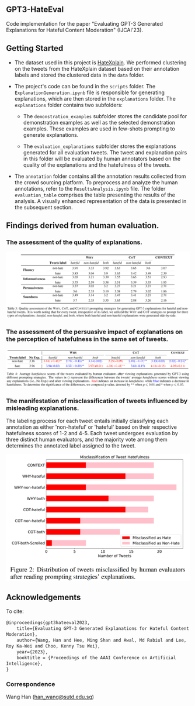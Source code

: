 ## GPT3-HateEval
Code implementation for the paper "Evaluating GPT-3 Generated Explanations for Hateful Content Moderation" (IJCAI'23).


## Getting Started

- The dataset used in this project is [HateXplain](https://huggingface.co/datasets/hatexplain). We performed clustering on the tweets from the HateXplain dataset based on their annotation labels and stored the clustered data in the `data` folder.

- The project's code can be found in the `scripts` folder. The `ExplanationGeneration.ipynb` file is responsible for generating explanations, which are then stored in the `explanations` folder. The `explanations` folder contains two subfolders:

    - The `demonstration_examples` subfolder stores the candidate pool for demonstration examples as well as the selected demonstration examples. These examples are used in few-shots prompting to generate explanations.

    - The `evaluation_explanations` subfolder stores the explanations generated for all evaluation tweets. The tweet and explanation pairs in this folder will be evaluated by human annotators based on the quality of the explanations and the hatefulness of the tweets.

- The `annotation` folder contains all the annotation results collected from the crowd sourcing platform. To preprocess and analyze the human annotations, refer to the `ResultsAnalysis.ipynb` file. The folder `evaluation_table` comprises the table presenting the results of the analysis. A visually enhanced representation of the data is presented in the subsequent section.




## Findings derived from human evaluation.

### The assessment of the quality of explanations.
![Quality Table](image/quality.png)

### The assessment of the persuasive impact of explanations on the perception of hatefulness in the same set of tweets.
![Hatefulness Table](image/hatefulness.png)

### The manifestation of misclassification of tweets influenced by misleading explanations.
The labeling process for each tweet entails initially classifying each annotation as either 'non-hateful' or 'hateful' based on their respective hatefulness scores of 1-2 and 4-5. Each tweet undergoes evaluation by three distinct human evaluators, and the majority vote among them determines the annotated label assigned to the tweet.

![Misclassification Table](image/misclassification.png)

## Acknowledgements

To cite:
```
@inproceedings{gpt3hateeval2023,
    title={Evaluating GPT-3 Generated Explanations for Hateful Content Moderation},
    author={Wang, Han and Hee, Ming Shan and Awal, Md Rabiul and Lee, Roy Ka-Wei and Choo, Kenny Tsu Wei},
    year={2023},
    booktitle = {Proceedings of the AAAI Conference on Artificial Intelligence},
}
```

### Correspondence 
Wang Han (han_wang@sutd.edu.sg)
